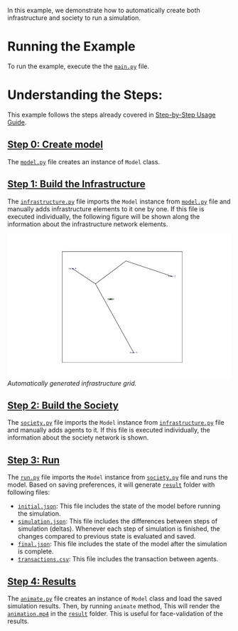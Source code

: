 In this example, we demonstrate how to automatically create both infrastructure and society to run a simulation.

# Running the Example

To run the example, execute the the [`main.py`](https://github.com/cmudrc/pied-piper/blob/main/examples/manual-creation/main.py) file.

# Understanding the Steps:

This example follows the steps already covered in [Step-by-Step Usage Guide](https://pied-piper.readthedocs.io/latest/step-by-step.html).

## [Step 0: Create model](https://pied-piper.readthedocs.io/latest/step-by-step.html#step-0-create-the-model)

The [`model.py`](https://github.com/cmudrc/pied-piper/blob/main/examples/manual-creation/model.py) file creates an instance of `Model` class.

## [Step 1: Build the Infrastructure](https://pied-piper.readthedocs.io/latest/step-by-step.html#step-1-build-the-infrastructure)

The [`infrastructure.py`](https://github.com/cmudrc/pied-piper/blob/main/examples/manual-creation/infrastructure.py) file imports the `Model` instance from [`model.py`](https://github.com/cmudrc/pied-piper/blob/main/examples/manual-creation/model.py) file and manually adds  infrastructure elements to it one by one. If this file is executed individually, the following figure will be shown along the information about the infrastructure network elements.

![Infrastructure Creation](https://github.com/cmudrc/pied-piper/blob/main/examples/manual-creation/infrastructure.png?raw=true)  
*Automatically generated infrastructure grid.*

## [Step 2: Build the Society](https://pied-piper.readthedocs.io/latest/step-by-step.html#step-2-build-the-society)

The [`society.py`](https://github.com/cmudrc/pied-piper/blob/main/examples/manual-creation/society.py) file imports the `Model` instance from [`infrastructure.py`](https://github.com/cmudrc/pied-piper/blob/main/examples/manual-creation/infrastructure.py) file and manually adds agents to it. If this file is executed individually, the information about the society network is shown.

## [Step 3: Run](https://pied-piper.readthedocs.io/latest/step-by-step.html#step-3-run)

The [`run.py`](https://github.com/cmudrc/pied-piper/blob/main/examples/manual-creation/run.py) file imports the `Model` instance from [`society.py`](https://github.com/cmudrc/pied-piper/blob/main/examples/manual-creation/society.py) file and runs the model. Based on saving preferences, it will generate [`result`](https://github.com/cmudrc/pied-piper/tree/main/examples/manual-creation/result) folder with following files:
- [`initial.json`](https://github.com/cmudrc/pied-piper/blob/main/examples/manual-creation/result/initial.json): This file includes the state of the model before running the simulation.
- [`simulation.json`](https://github.com/cmudrc/pied-piper/blob/main/examples/manual-creation/result/simulation.json): This file includes the differences between steps of simulation (deltas). Whenever each step of simulation is finished, the changes compared to previous state is evaluated and saved.
- [`final.json`](https://github.com/cmudrc/pied-piper/blob/main/examples/manual-creation/result/final.json): This file includes the state of the model after the simulation is complete.
- [`transactions.csv`](https://github.com/cmudrc/pied-piper/blob/main/examples/manual-creation/result/transactions.csv): This file includes the transaction between agents. 

## [Step 4: Results](https://pied-piper.readthedocs.io/latest/step-by-step.html#step-4-results)

The [`animate.py`](https://github.com/cmudrc/pied-piper/blob/main/examples/manual-creation/animate.py) file creates an instance of `Model` class and load the saved simulation results. Then, by running `animate` method,  This will render the [`animation.mp4`](https://github.com/cmudrc/pied-piper/blob/main/examples/manual-creation/result/animation.mp4) in the [`result`](https://github.com/cmudrc/pied-piper/tree/main/examples/manual-creation/result) folder. This is useful for face-validation of the results.